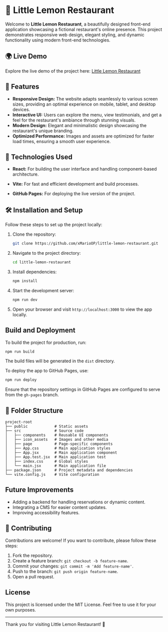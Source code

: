 # 🍋 Little Lemon Restaurant

Welcome to **Little Lemon Restaurant**, a beautifully designed front-end application showcasing a fictional restaurant's online presence. This project demonstrates responsive web design, elegant styling, and dynamic functionality using modern front-end technologies.

## 🌍 Live Demo

Explore the live demo of the project here: [Little Lemon Restaurant](https://xmarioop.github.io/little-lemon-restaurant/)

## 🌟 Features

- **Responsive Design:** The website adapts seamlessly to various screen sizes, providing an optimal experience on mobile, tablet, and desktop devices.
- **Interactive UI:** Users can explore the menu, view testimonials, and get a feel for the restaurant's ambiance through stunning visuals.
- **Modern Design:** Elegant and minimalistic design showcasing the restaurant's unique branding.
- **Optimized Performance:** Images and assets are optimized for faster load times, ensuring a smooth user experience.

## 🚀 Technologies Used

- **React:** For building the user interface and handling component-based architecture.

- **Vite:** For fast and efficient development and build processes.

- **GitHub Pages:** For deploying the live version of the project.

## 🛠️ Installation and Setup

Follow these steps to set up the project locally:

1. Clone the repository:

   ```bash
   git clone https://github.com/xMarioOP/little-lemon-restaurant.git
   ```

2. Navigate to the project directory:

   ```bash
   cd little-lemon-restaurant
   ```

3. Install dependencies:

   ```bash
   npm install
   ```

4. Start the development server:

   ```bash
   npm run dev
   ```

5. Open your browser and visit `http://localhost:3000` to view the app locally.

## Build and Deployment

To build the project for production, run:

```bash
npm run build
```

The build files will be generated in the `dist` directory.

To deploy the app to GitHub Pages, use:

```bash
npm run deploy
```

Ensure that the repository settings in GitHub Pages are configured to serve from the `gh-pages` branch.

## 📂 Folder Structure

```
project-root
├── public            # Static assets
├── src               # Source code
│   ├── components    # Reusable UI components
│   ├── icon_assets   # Images and other media
│   ├── page          # Page-specific components
│   ├── App.css       # Main application styles
│   ├── App.jsx       # Main application component
│   ├── App.test.jsx  # Main application test
│   ├── index.css     # Global styles
│   └── main.jsx      # Main application file
├── package.json      # Project metadata and dependencies
└── vite.config.js    # Vite configuration
```

## Future Improvements

- Adding a backend for handling reservations or dynamic content.
- Integrating a CMS for easier content updates.
- Improving accessibility features.

## 🤝 Contributing

Contributions are welcome! If you want to contribute, please follow these steps:

1. Fork the repository.
2. Create a feature branch: `git checkout -b feature-name`.
3. Commit your changes: `git commit -m 'Add feature-name'`.
4. Push to the branch: `git push origin feature-name`.
5. Open a pull request.

## License

This project is licensed under the MIT License. Feel free to use it for your own purposes.

---

Thank you for visiting Little Lemon Restaurant! 🍋



